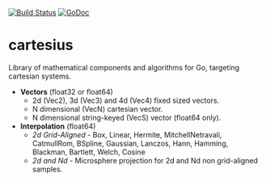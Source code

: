 [![Build Status](https://travis-ci.com/colinrgodsey/cartesius.svg?branch=master)](https://travis-ci.com/colinrgodsey/cartesius)
[![GoDoc](https://godoc.org/github.com/colinrgodsey/cartesius?status.svg)](https://godoc.org/github.com/colinrgodsey/cartesius)

# cartesius
Library of mathematical components and algorithms for Go, targeting cartesian systems.

* __Vectors__ (float32 or float64)
  * 2d (Vec2), 3d (Vec3) and 4d (Vec4) fixed sized vectors.
  * N dimensional (VecN) cartesian vector.
  * N dimensional string-keyed (VecS) vector (float64 only).
* __Interpolation__ (float64)
  * _2d Grid-Aligned_ - Box, Linear, Hermite, MitchellNetravali, CatmullRom, BSpline, Gaussian, Lanczos, Hann, Hamming, Blackman, Bartlett, Welch, Cosine
  * _2d and Nd_ - Microsphere projection for 2d and Nd non grid-aligned samples.

